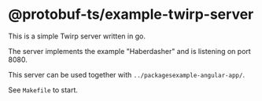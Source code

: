 @protobuf-ts/example-twirp-server
=================================

This is a simple Twirp server written in go. 

The server implements the example "Haberdasher" and is listening on 
port 8080.

This server can be used together with `../packagesexample-angular-app/`. 

See `Makefile` to start. 
